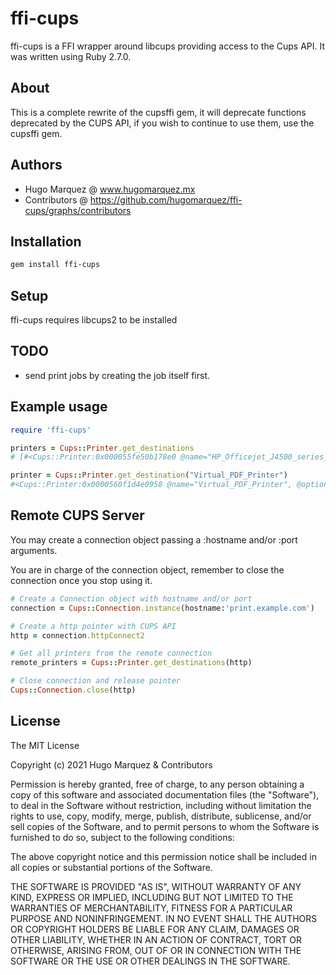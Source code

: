 # ffi-cups
ffi-cups is a FFI wrapper around libcups providing access to the Cups API.
It was written using Ruby 2.7.0.

## About
This is a complete rewrite of the cupsffi gem, it will deprecate
functions deprecated by the CUPS API, if you wish to continue to use them,
use the cupsffi gem.

## Authors
- Hugo Marquez @ www.hugomarquez.mx
- Contributors @ https://github.com/hugomarquez/ffi-cups/graphs/contributors

## Installation
```bash
gem install ffi-cups
```

## Setup
ffi-cups requires libcups2 to be installed

## TODO
- send print jobs by creating the job itself first.

## Example usage
```ruby
require 'ffi-cups'

printers = Cups::Printer.get_destinations
# [#<Cups::Printer:0x000055fe50b178e0 @name="HP_Officejet_J4500_series_ubuntu", @options={"device-uri"=>"ipps://HP%20Officejet%20J4500%20series%20%40%20ubuntu._ipps._tcp.local/cups", "printer-info"=>"HP Officejet J4500 series @ ubuntu", "printer-location"=>"", "printer-make-and-model"=>"HP Officejet j4585 All-in-one Printer", "printer-type"=>"16814110"}>, #<Cups::Printer:0x000055fe50b15798 @name="Virtual_PDF_Printer", @options={"copies"=>"1", "device-uri"=>"cups-pdf:/", "finishings"=>"3", "job-cancel-after"=>"10800", "job-hold-until"=>"no-hold", "job-priority"=>"50", "job-sheets"=>"none,none", "marker-change-time"=>"0", "number-up"=>"1", "printer-commands"=>"AutoConfigure,Clean,PrintSelfTestPage", "printer-info"=>"Virtual PDF Printer", "printer-is-accepting-jobs"=>"true", "printer-is-shared"=>"false", "printer-is-temporary"=>"false", "printer-location"=>"", "printer-make-and-model"=>"Generic CUPS-PDF Printer (w/ options)", "printer-state"=>"3", "printer-state-change-time"=>"1617884232", "printer-state-reasons"=>"none", "printer-type"=>"10547276", "printer-uri-supported"=>"ipp://localhost/printers/Virtual_PDF_Printer"}>]

printer = Cups::Printer.get_destination("Virtual_PDF_Printer")
#<Cups::Printer:0x0000560f1d4e0958 @name="Virtual_PDF_Printer", @options={"copies"=>"1", "device-uri"=>"cups-pdf:/", "finishings"=>"3", "job-cancel-after"=>"10800", "job-hold-until"=>"no-hold", "job-priority"=>"50", "job-sheets"=>"none,none", "marker-change-time"=>"0", "number-up"=>"1", "printer-commands"=>"AutoConfigure,Clean,PrintSelfTestPage", "printer-info"=>"Virtual PDF Printer", "printer-is-accepting-jobs"=>"true", "printer-is-shared"=>"false", "printer-is-temporary"=>"false", "printer-location"=>"", "printer-make-and-model"=>"Generic CUPS-PDF Printer (w/ options)", "printer-state"=>"3", "printer-state-change-time"=>"1617884232", "printer-state-reasons"=>"none", "printer-type"=>"10547276", "printer-uri-supported"=>"ipp://localhost/printers/Virtual_PDF_Printer"}> 

```

## Remote CUPS Server
You may create a connection object passing a :hostname and/or :port arguments.

You are in charge of the connection object, remember to close the 
connection once you stop using it.

```ruby
# Create a Connection object with hostname and/or port
connection = Cups::Connection.instance(hostname:'print.example.com')

# Create a http pointer with CUPS API
http = connection.httpConnect2

# Get all printers from the remote connection
remote_printers = Cups::Printer.get_destinations(http)

# Close connection and release pointer
Cups::Connection.close(http)
```

## License
The MIT License

Copyright (c) 2021 Hugo Marquez & Contributors

Permission is hereby granted, free of charge, to any person obtaining a copy
of this software and associated documentation files (the "Software"), to deal
in the Software without restriction, including without limitation the rights
to use, copy, modify, merge, publish, distribute, sublicense, and/or sell
copies of the Software, and to permit persons to whom the Software is
furnished to do so, subject to the following conditions:

The above copyright notice and this permission notice shall be included in
all copies or substantial portions of the Software.

THE SOFTWARE IS PROVIDED "AS IS", WITHOUT WARRANTY OF ANY KIND, EXPRESS OR
IMPLIED, INCLUDING BUT NOT LIMITED TO THE WARRANTIES OF MERCHANTABILITY,
FITNESS FOR A PARTICULAR PURPOSE AND NONINFRINGEMENT. IN NO EVENT SHALL THE
AUTHORS OR COPYRIGHT HOLDERS BE LIABLE FOR ANY CLAIM, DAMAGES OR OTHER
LIABILITY, WHETHER IN AN ACTION OF CONTRACT, TORT OR OTHERWISE, ARISING FROM,
OUT OF OR IN CONNECTION WITH THE SOFTWARE OR THE USE OR OTHER DEALINGS IN
THE SOFTWARE.
